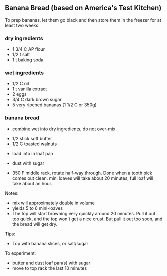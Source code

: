 ## Banana Bread (based on America's Test Kitchen)

To prep bananas, let them go black and then store them in the freezer for at least two weeks.

### dry ingredients
  + 1 3/4 C AP flour
  + 1/2 t salt
  + 1 t baking soda

### wet ingredients
  + 1/2 C oil
  + 1 t vanilla extract
  + 2 eggs
  + 3/4 C dark brown sugar
  + 5 very ripened bananas (1 1/2 C or 350g)

### banana bread
  * combine wet into dry ingredients, do not over-mix
  + 1/2 stick soft butter
  + 1/2 C toasted walnuts
  * load into in loaf pan
  + dust with sugar
  * 350 F middle rack, rotate half-way through. Done when a tooth pick comes out clean.
    mini loaves will take about 20 minutes, full loaf will take about an hour.

Notes:
* mix will approximately double in volume
* yields 5 to 6 mini-loaves
* The top will start browning very quickly around 20 minutes. Pull it out too quick, and the top won't get a nice crust. But pull it out too soon, and the bread will get dry.

Tips:
* Top with banana slices, or salt/sugar

To experiment:
  * butter and dust loaf pan(s) with sugar
  * move to top rack the last 10 minutes
